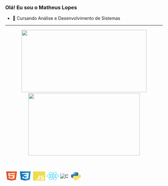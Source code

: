 ### Olá! Eu sou o Matheus Lopes

- 🌱 Cursando Análise e Desenvolvimento de Sistemas 
  


<!--<p align="center">
  <img width="300" height="220" src="https://streak-stats.demolab.com?user=Mathlps&theme=dracula&hide_border=true&border_radius=5&card_width=800">
</p> -->


---




<p align="center">
  <img width="400" height="200" src="https://github-readme-stats.vercel.app/api?username=Mathlps&show_icons=true&theme=dracula"> 
  <img width="356" height="200" src="https://github-readme-stats.vercel.app/api/top-langs/?username=Mathlps&layout=compact&langs_count=16&theme=dracula&include_all_commits=true"/>
</p>
 
 

<div id="header" align="center">
  <img src="https://komarev.com/ghpvc/?username=Mathlps&style=for-the-badge&color=orange" alt=""/>
</div>


<div style="display: in line block"><br>
  <img align="center" alt="HTML" height="30" width="40" src="https://raw.githubusercontent.com/devicons/devicon/master/icons/html5/html5-original.svg">
  <img align="center" alt="CSS" height="30" width="40" src="https://raw.githubusercontent.com/devicons/devicon/master/icons/css3/css3-original.svg">
  <img align="center" alt="JS" height="30" width="40" src="https://raw.githubusercontent.com/devicons/devicon/master/icons/javascript/javascript-plain.svg">
  <img align="center" alt="React" height="30" width="40" src="https://raw.githubusercontent.com/devicons/devicon/master/icons/react/react-original.svg">
  <img align="center" alt="C" height="30" width="40" src="https://cdn.jsdelivr.net/gh/devicons/devicon@latest/icons/c/c-original.svg" /> 
  <img align="center" alt="Python" height="30" width="40" src="https://raw.githubusercontent.com/devicons/devicon/master/icons/python/python-original.svg">
  
</div>

<!--
**Mathlps/Mathlps** is a ✨ _special_ ✨ repository because its `README.md` (this file) appears on your GitHub profile.

Here are some ideas to get you started:

- 🔭 I’m currently working on ...
- 🌱 I’m currently learning ...
- 👯 I’m looking to collaborate on ...
- 🤔 I’m looking for help with ...
- 💬 Ask me about ...
- 📫 How to reach me: ...
- 😄 Pronouns: ...
- ⚡ Fun fact: ...
-->
